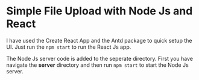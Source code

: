 # Simple File Upload with Node Js and React
I have used the Create React App and the Antd package to quick setup the UI.
Just run the ```npm start``` to run the React Js app.

The Node Js server code is added to the seperate directory. First you have navigate the **server** directory and then run ```npm start``` to start the Node Js server.
